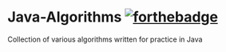 # Java-Algorithms [![forthebadge](https://forthebadge.com/images/badges/made-with-java.svg)](https://forthebadge.com)
Collection of various algorithms written for practice in Java
